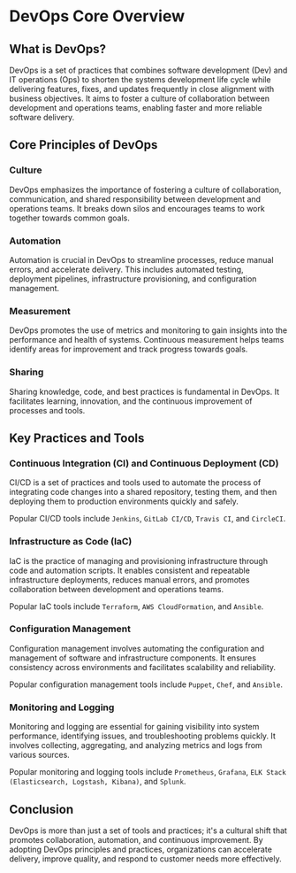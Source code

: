 # DevOps Core Overview

## What is DevOps?

DevOps is a set of practices that combines software development (Dev) and IT operations (Ops) to shorten the systems development life cycle while delivering features, fixes, and updates frequently in close alignment with business objectives. It aims to foster a culture of collaboration between development and operations teams, enabling faster and more reliable software delivery.

## Core Principles of DevOps

### Culture

DevOps emphasizes the importance of fostering a culture of collaboration, communication, and shared responsibility between development and operations teams. It breaks down silos and encourages teams to work together towards common goals.

### Automation

Automation is crucial in DevOps to streamline processes, reduce manual errors, and accelerate delivery. This includes automated testing, deployment pipelines, infrastructure provisioning, and configuration management.

### Measurement

DevOps promotes the use of metrics and monitoring to gain insights into the performance and health of systems. Continuous measurement helps teams identify areas for improvement and track progress towards goals.

### Sharing

Sharing knowledge, code, and best practices is fundamental in DevOps. It facilitates learning, innovation, and the continuous improvement of processes and tools.

## Key Practices and Tools

### Continuous Integration (CI) and Continuous Deployment (CD)

CI/CD is a set of practices and tools used to automate the process of integrating code changes into a shared repository, testing them, and then deploying them to production environments quickly and safely.

Popular CI/CD tools include `Jenkins`, `GitLab CI/CD`, `Travis CI`, and `CircleCI`.

### Infrastructure as Code (IaC)

IaC is the practice of managing and provisioning infrastructure through code and automation scripts. It enables consistent and repeatable infrastructure deployments, reduces manual errors, and promotes collaboration between development and operations teams.

Popular IaC tools include `Terraform`, `AWS CloudFormation`, and `Ansible`.

### Configuration Management

Configuration management involves automating the configuration and management of software and infrastructure components. It ensures consistency across environments and facilitates scalability and reliability.

Popular configuration management tools include `Puppet`, `Chef`, and `Ansible`.

### Monitoring and Logging

Monitoring and logging are essential for gaining visibility into system performance, identifying issues, and troubleshooting problems quickly. It involves collecting, aggregating, and analyzing metrics and logs from various sources.

Popular monitoring and logging tools include `Prometheus`, `Grafana`, `ELK Stack (Elasticsearch, Logstash, Kibana)`, and `Splunk`.

## Conclusion

DevOps is more than just a set of tools and practices; it's a cultural shift that promotes collaboration, automation, and continuous improvement. By adopting DevOps principles and practices, organizations can accelerate delivery, improve quality, and respond to customer needs more effectively.
